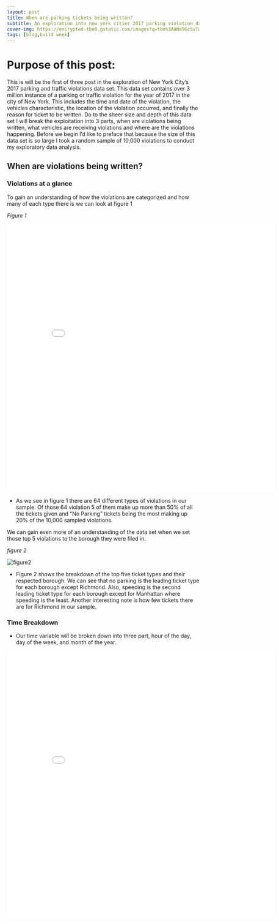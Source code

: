 ```yaml
---
layout: post
title: When are parking tickets being written?
subtitle: An exploration into new york cities 2017 parking violation data set.
cover-img: https://encrypted-tbn0.gstatic.com/images?q=tbn%3AANd9GcSvTwcNZGvPOPu5K4mTKtFjVd6Ge4yA2hDF-O651AVC0RKG0cPj&usqp=CAU
tags: [blog,build week]
---
```

# Purpose of this post:

This is will be the first of three post in the exploration of New York City’s 2017 parking and traffic violations data set. This data set contains over 3 million instance of a parking or traffic violation for the year of 2017 in the city of New York. This includes the time and date of the violation, the vehicles characteristic, the location of the violation occurred, and finally the reason for ticket to be written. Do to the sheer size and depth of this data set I will break the exploitation into 3 parts, when are violations being written, what vehicles are receiving violations and where are the violations happening.  Before we begin I’d like to preface that because the size of this data set is so large I took a random sample of 10,000 violations to conduct my exploratory data analysis. 


## When are violations being written?

### Violations at a glance

To gain an understanding of how the violations are categorized and how many of each type there is we can look at figure 1

*Figure 1*

<iframe width="700" height="700" frameborder="0" scrolling="no" src="//plotly.com/~Terrence.bosco/1.embed"></iframe>

* As we see in figure 1 there are 64 different types of violations in our sample. Of those 64 violation 5 of them make up more than 50% of all the tickets given and “No Parking” tickets being the most making up 20% of the 10,000 sampled violations.

We can gain even more of an understanding of the data set when we set those top 5 violations to the borough they were filed in.

*figure 2*

![figure2](https://i.imgur.com/MgL0uOR.png)

* Figure 2 shows the breakdown of the top five ticket types and their respected borough. We can see that no parking is the leading ticket type for each borough except Richmond. Also, speeding is the second leading ticket type for each borough except for Manhattan where speeding is the least. Another interesting note is how few tickets there are for Richmond in our sample.


### Time Breakdown

-	Our time variable will be broken down into three part, hour of the day, day of the week, and month of the year.

<iframe width="700" height="700" frameborder="0" scrolling="no" src="//plotly.com/~Terrence.bosco/19.embed"></iframe>
